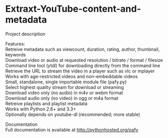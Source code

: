 # Extraxt-YouTube-content-and-metadata  
Project description  

Features:  
Retreive metadata such as viewcount, duration, rating, author, thumbnail, keywords  
Download video or audio at requested resolution / bitrate / format / filesize  
Command line tool (ytdl) for downloading directly from the command line  
Retrieve the URL to stream the video in a player such as vlc or mplayer  
Works with age-restricted videos and non-embeddable videos  
Small, standalone, single importable module file (pafy.py)  
Select highest quality stream for download or streaming  
Download video only (no audio) in m4v or webm format  
Download audio only (no video) in ogg or m4a format  
Retreive playlists and playlist metadata  
Works with Python 2.6+ and 3.3+  
Optionally depends on youtube-dl (recommended; more stable)  

Documentation  
Full documentation is available at http://pythonhosted.org/pafy
